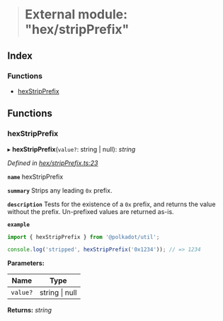 > # External module: "hex/stripPrefix"

## Index

### Functions

* [hexStripPrefix](_hex_stripprefix_.md#hexstripprefix)

## Functions

###  hexStripPrefix

▸ **hexStripPrefix**(`value?`: string | null): *string*

*Defined in [hex/stripPrefix.ts:23](https://github.com/polkadot-js/common/blob/1d0a4e7/packages/util/src/hex/stripPrefix.ts#L23)*

**`name`** hexStripPrefix

**`summary`** Strips any leading `0x` prefix.

**`description`** 
Tests for the existence of a `0x` prefix, and returns the value without the prefix. Un-prefixed values are returned as-is.

**`example`** 
<BR>

```javascript
import { hexStripPrefix } from '@polkadot/util';

console.log('stripped', hexStripPrefix('0x1234')); // => 1234
```

**Parameters:**

Name | Type |
------ | ------ |
`value?` | string \| null |

**Returns:** *string*